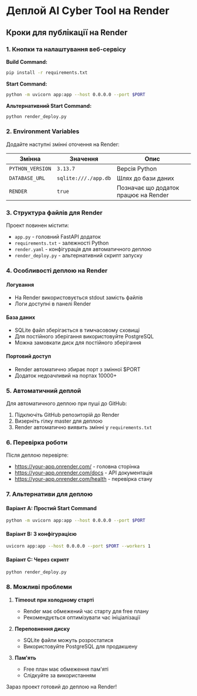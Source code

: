 # Деплой AI Cyber Tool на Render

## Кроки для публікації на Render

### 1. Кнопки та налаштування веб-сервісу

**Build Command:**
```bash
pip install -r requirements.txt
```

**Start Command:**
```bash
python -m uvicorn app:app --host 0.0.0.0 --port $PORT
```

**Альтернативний Start Command:**
```bash
python render_deploy.py
```

### 2. Environment Variables

Додайте наступні змінні оточення на Render:

| Змінна | Значення | Опис |
|--------|----------|------|
| `PYTHON_VERSION` | `3.13.7` | Версія Python |
| `DATABASE_URL` | `sqlite:///./app.db` | Шлях до бази даних |
| `RENDER` | `true` | Позначає що додаток працює на Render |

### 3. Структура файлів для Render

Проект повинен містити:
- `app.py` - головний FastAPI додаток
- `requirements.txt` - залежності Python
- `render.yaml` - конфігурація для автоматичного деплою
- `render_deploy.py` - альтернативний скрипт запуску

### 4. Особливості деплою на Render

#### Логування
- На Render використовується stdout замість файлів
- Логи доступні в панелі Render

#### База даних
- SQLite файл зберігається в тимчасовому сховищі
- Для постійного зберігання використовуйте PostgreSQL
- Можна замовкати диск для постійного зберігання

#### Портовий доступ
- Render автоматично збирає порт з змінної $PORT
- Додаток недоачливий на портах 10000+

### 5. Автоматичний деплой

Для автоматичного деплою при пуші до GitHub:

1. Підключіть GitHub репозиторій до Render
2. Визерніть гілку master для деплою
3. Render автоматично виявить змінні у `requirements.txt`

### 6. Перевірка роботи

Після деплою перевірте:
- https://your-app.onrender.com/ - головна сторінка
- https://your-app.onrender.com/docs - API документація
- https://your-app.onrender.com/health - перевірка стану

### 7. Альтернативи для деплою

#### Варіант A: Простий Start Command
```bash
python -m uvicorn app:app --host 0.0.0.0 --port $PORT
```

#### Варіант B: З конфігурацією
```bash
uvicorn app:app --host 0.0.0.0 --port $PORT --workers 1
```

#### Варіант C: Через скрипт
```bash
python render_deploy.py
```

### 8. Можливі проблеми

1. **Timeout при холодному старті**
   - Render має обмежений час старту для free плану
   - Рекомендується оптимізувати час ініціалізації

2. **Переповнення диску**
   - SQLite файли можуть розростатися
   - Використовуйте PostgreSQL для продакшену

3. **Пам'ять**
   - Free план має обмеження пам'яті
   - Слідкуйте за використанням

Зараз проект готовий до деплою на Render!
